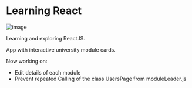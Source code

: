 # Learning React 

![image](https://user-images.githubusercontent.com/67165821/175753806-8f35fedc-7494-4823-bff8-e33f57abdc39.png)

Learning and exploring ReactJS.

App with interactive university module cards.


Now working on:
- Edit details of each module
- Prevent repeated Calling of the class UsersPage from moduleLeader.js

